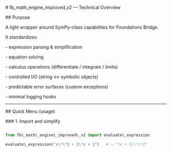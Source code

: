 \# fb\_math\_engine\_improved\_v2 — Technical Overview



\## Purpose

A light wrapper around SymPy-class capabilities for Foundations Bridge.  

It standardizes:



\- expression parsing \& simplification  

\- equation solving  

\- calculus operations (differentiate / integrate / limits)  

\- controlled I/O (string ↔ symbolic objects)  

\- predictable error surfaces (custom exceptions)  

\- minimal logging hooks



---



\## Quick Menu (usage)



\### 1. Import and simplify

```python

from fb\_math\_engine\_improved\_v2 import evaluate\_expression

evaluate\_expression("x\*\*2 + 2\*x + 1")   # → "(x + 1)\*\*2"



